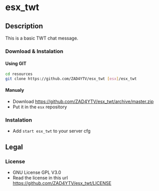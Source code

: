 # esx_twt

## Description

This is a basic TWT chat message.

### Download & Instalation

#### Using GIT

```sh
cd resources
git clone https://github.com/ZAD4YTV/esx_twt [esx]/esx_twt
```

#### Manualy

- Download <https://github.com/ZAD4YTV/esx_twt/archive/master.zip>
- Put it in the `esx` repository

### Instalation

- Add `start esx_twt` to your server cfg

## Legal

### License

- GNU License GPL V3.0
- Read the license in this url <https://github.com/ZAD4YTV/esx_twt/LICENSE>
